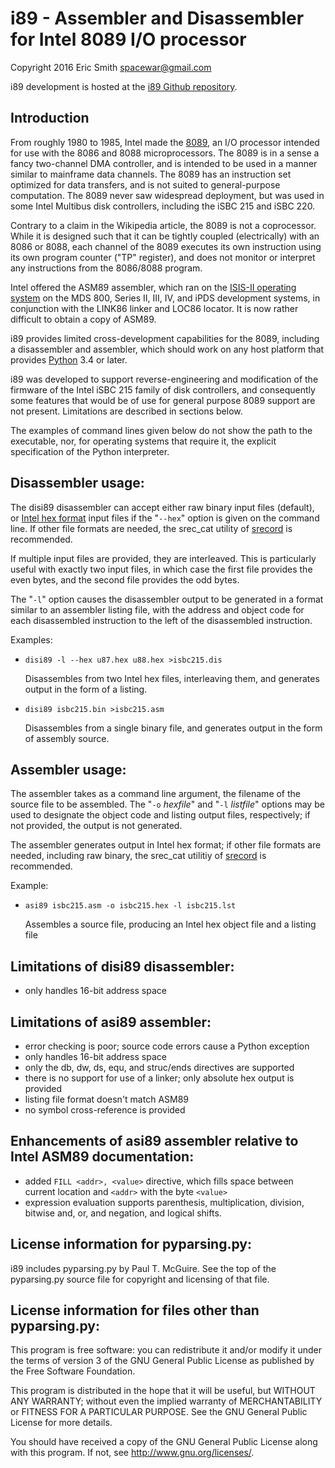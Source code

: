 # i89 - Assembler and Disassembler for Intel 8089 I/O processor

Copyright 2016 Eric Smith <spacewar@gmail.com>

i89 development is hosted at the
[i89 Github repository](https://github.com/brouhaha/i89/).

## Introduction

From roughly 1980 to 1985, Intel made the
[8089](https://en.wikipedia.org/wiki/Intel_8089),
an I/O processor intended for use with the 8086 and 8088
microprocessors. The 8089 is in a sense a fancy two-channel DMA
controller, and is intended to be used in a manner similar to
mainframe data channels.  The 8089 has an instruction set optimized
for data transfers, and is not suited to general-purpose computation.
The 8089 never saw widespread deployment, but was used in some Intel
Multibus disk controllers, including the iSBC 215 and iSBC 220.

Contrary to a claim in the Wikipedia article, the 8089 is not a
coprocessor. While it is designed such that it can be tightly coupled
(electrically) with an 8086 or 8088, each channel of the 8089 executes
its own instruction using its own program counter ("TP" register), and
does not monitor or interpret any instructions from the 8086/8088
program.

Intel offered the ASM89 assembler, which ran on the
[ISIS-II operating system](https://en.wikipedia.org/wiki/ISIS_(operating_system))
on the MDS 800, Series II, III, IV, and iPDS development
systems, in conjunction with the LINK86 linker and LOC86 locator. It
is now rather difficult to obtain a copy of ASM89.

i89 provides limited cross-development capabilities for the 8089,
including a disassembler and assembler, which should work on any host
platform that provides
[Python](https://www.python.org/) 3.4 or later.

i89 was developed to support reverse-engineering and modification of
the firmware of the Intel iSBC 215 family of disk controllers, and
consequently some features that would be of use for general purpose
8089 support are not present. Limitations are described in sections
below.

The examples of command lines given below do not show the path to the
executable, nor, for operating systems that require it, the explicit
specification of the Python interpreter.


## Disassembler usage:

The disi89 disassembler can accept either raw binary input files
(default), or
[Intel hex format](https://en.wikipedia.org/wiki/Intel_HEX)
input files if the "`--hex`" option is given
on the command line.  If other file formats are needed, the srec_cat
utility of [srecord](http://srecord.sourceforge.net/) is recommended.

If multiple input files are provided, they are interleaved. This is
particularly useful with exactly two input files, in which case the
first file provides the even bytes, and the second file provides the
odd bytes.

The "`-l`" option causes the disassembler output to be generated in
a format similar to an assembler listing file, with the address and
object code for each disassembled instruction to the left of the
disassembled instruction.

Examples:

* `disi89 -l --hex u87.hex u88.hex >isbc215.dis`

  Disassembles from two Intel hex files, interleaving them, and
  generates output in the form of a listing.

* `disi89 isbc215.bin >isbc215.asm`

  Disassembles from a single binary file, and
  generates output in the form of assembly source.

## Assembler usage:

The assembler takes as a command line argument, the filename of the
source file to be assembled.  The "`-o` *hexfile*" and "`-l` *listfile*"
options may be used to designate the object code and listing output
files, respectively; if not provided, the output is not generated.

The assembler generates output in Intel hex format; if other file
formats are needed, including raw binary, the srec_cat utilitiy of
[srecord](http://srecord.sourceforge.net/) is recommended.

Example:

* `asi89 isbc215.asm -o isbc215.hex -l isbc215.lst`

  Assembles a source file, producing an Intel hex object file and
  a listing file


## Limitations of disi89 disassembler:

* only handles 16-bit address space


## Limitations of asi89 assembler:

* error checking is poor; source code errors cause a Python exception
* only handles 16-bit address space
* only the db, dw, ds, equ, and struc/ends directives are supported
* there is no support for use of a linker; only absolute
  hex output is provided
* listing file format doesn't match ASM89
* no symbol cross-reference is provided


## Enhancements of asi89 assembler relative to Intel ASM89 documentation:

* added `FILL <addr>, <value>` directive, which fills space between current
  location and `<addr>` with the byte `<value>`
* expression evaluation supports parenthesis, multiplication, division,
  bitwise and, or, and negation, and logical shifts.


## License information for pyparsing.py:

i89 includes pyparsing.py by Paul T. McGuire. See the top of the
pyparsing.py source file for copyright and licensing of that file.


## License information for files other than pyparsing.py:

This program is free software: you can redistribute it and/or modify
it under the terms of version 3 of the GNU General Public License
as published by the Free Software Foundation.

This program is distributed in the hope that it will be useful,
but WITHOUT ANY WARRANTY; without even the implied warranty of
MERCHANTABILITY or FITNESS FOR A PARTICULAR PURPOSE.  See the
GNU General Public License for more details.

You should have received a copy of the GNU General Public License
along with this program.  If not, see <http://www.gnu.org/licenses/>.
